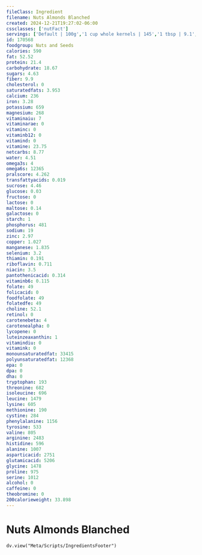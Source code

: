 ```yaml
---
fileClass: Ingredient
filename: Nuts Almonds Blanched
created: 2024-12-21T19:27:02-06:00
cssclasses: ['nutFact']
servings: ['Default | 100g','1 cup whole kernels | 145','1 tbsp | 9.1','1 oz | 28.4']
id: 170568
foodgroup: Nuts and Seeds
calories: 590
fat: 52.52
protein: 21.4
carbohydrate: 18.67
sugars: 4.63
fiber: 9.9
cholesterol: 0
saturatedfats: 3.953
calcium: 236
iron: 3.28
potassium: 659
magnesium: 268
vitaminaiu: 7
vitaminarae: 0
vitaminc: 0
vitaminb12: 0
vitamind: 0
vitamine: 23.75
netcarbs: 8.77
water: 4.51
omega3s: 4
omega6s: 12365
pralscore: 4.262
transfattyacids: 0.019
sucrose: 4.46
glucose: 0.03
fructose: 0
lactose: 0
maltose: 0.14
galactose: 0
starch: 1
phosphorus: 481
sodium: 19
zinc: 2.97
copper: 1.027
manganese: 1.835
selenium: 3.2
thiamin: 0.191
riboflavin: 0.711
niacin: 3.5
pantothenicacid: 0.314
vitaminb6: 0.115
folate: 49
folicacid: 0
foodfolate: 49
folatedfe: 49
choline: 52.1
retinol: 0
carotenebeta: 4
carotenealpha: 0
lycopene: 0
luteinzeaxanthin: 1
vitamindiu: 0
vitamink: 0
monounsaturatedfat: 33415
polyunsaturatedfat: 12368
epa: 0
dpa: 0
dha: 0
tryptophan: 193
threonine: 682
isoleucine: 696
leucine: 1479
lysine: 605
methionine: 190
cystine: 284
phenylalanine: 1156
tyrosine: 533
valine: 805
arginine: 2483
histidine: 596
alanine: 1007
asparticacid: 2751
glutamicacid: 5206
glycine: 1478
proline: 975
serine: 1012
alcohol: 0
caffeine: 0
theobromine: 0
200calorieweight: 33.898
---
```


# Nuts Almonds Blanched

```dataviewjs
dv.view("Meta/Scripts/IngredientsFooter")
```